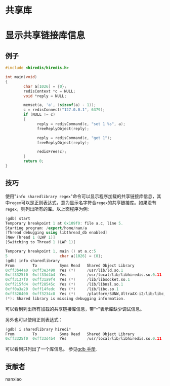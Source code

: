 # 共享库

# 显示共享链接库信息

## 例子

```cpp
#include <hiredis/hiredis.h>

int main(void)
{
        char a[1026] = {0};
        redisContext *c = NULL;
        void *reply = NULL;

        memset(a, 'a', (sizeof(a) - 1));
        c = redisConnect("127.0.0.1", 6379);
        if (NULL != c)
        {
              reply = redisCommand(c, "set 1 %s", a);
              freeReplyObject(reply);

              reply = redisCommand(c, "get 1");
              freeReplyObject(reply);

              redisFree(c);
        }
        return 0;
} 
```

## 技巧

使用"`info sharedlibrary regex`"命令可以显示程序加载的共享链接库信息，其中`regex`可以是正则表达式，意为显示名字符合`regex`的共享链接库。如果没有`regex`，则列出所有的库。以上面程序为例:

```cpp
(gdb) start
Temporary breakpoint 1 at 0x109f0: file a.c, line 5.
Starting program: /export/home/nan/a
[Thread debugging using libthread_db enabled]
[New Thread 1 (LWP 1)]
[Switching to Thread 1 (LWP 1)]

Temporary breakpoint 1, main () at a.c:5
5                       char a[1026] = {0};
(gdb) info sharedlibrary
From        To          Syms Read   Shared Object Library
0xff3b44a0  0xff3e3490  Yes (*)     /usr/lib/ld.so.1
0xff3325f0  0xff33d4b4  Yes         /usr/local/lib/libhiredis.so.0.11
0xff3137f0  0xff31a9f4  Yes (*)     /lib/libsocket.so.1
0xff215fd4  0xff28545c  Yes (*)     /lib/libnsl.so.1
0xff0a3a20  0xff14fedc  Yes (*)     /lib/libc.so.1
0xff320400  0xff3234c8  Yes (*)     /platform/SUNW,UltraAX-i2/lib/libc_psr.so.1
(*): Shared library is missing debugging information. 
```

可以看到列出所有加载的共享链接库信息，带“`*`”表示库缺少调试信息。

另外也可以使用正则表达式：

```cpp
(gdb) i sharedlibrary hiredi*
From        To          Syms Read   Shared Object Library
0xff3325f0  0xff33d4b4  Yes         /usr/local/lib/libhiredis.so.0.11 
```

可以看到只列出了一个库信息。
参见[gdb 手册](https://sourceware.org/gdb/current/onlinedocs/gdb/Files.html#index-shared-libraries).

## 贡献者

nanxiao